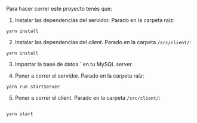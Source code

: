 

Para hacer correr este proyecto tenés que:

1. Instalar las dependencias del servidor. Parado en la carpeta raíz:

```
yarn install
```

2. Instalar las dependencias del *client*. Parado en la carpeta `/src/client/`:

```
yarn install
```

3. Importar la base de datos  ` en tu MySQL server.

4. Poner a correr el servidor. Parado en la carpeta raíz:

```
yarn run startServer
```

5. Poner a correr el client. Parado en la carpeta `/src/client/`:

```
 
yarn start
```
